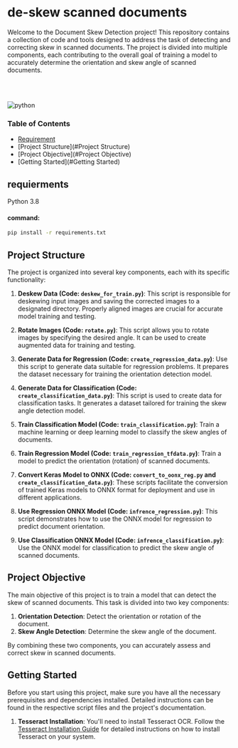 # de-skew scanned documents



Welcome to the Document Skew Detection project! This repository contains a collection of code and tools designed to address the task of detecting and correcting skew in scanned documents. The project is divided into multiple components, each contributing to the overall goal of training a model to accurately determine the orientation and skew angle of scanned documents.


<br/>


<br/>

![python](https://img.shields.io/static/v1?label=python&message=v3.8&color=FCA7D5)

<h3>Table of Contents</h3>

- [Requirement](#requirement)
- [Project Structure](#Project Structure)
- [Project Objective](#Project Objective)
- [Getting Started](#Getting Started)

## requierments

Python 3.8
#### command:
```sh
pip install -r requirements.txt
```

## Project Structure

The project is organized into several key components, each with its specific functionality:

1. **Deskew Data (Code: `deskew_for_train.py`)**:
   This script is responsible for deskewing input images and saving the corrected images to a designated directory. Properly aligned images are crucial for accurate model training and testing.

2. **Rotate Images (Code: `rotate.py`)**:
   This script allows you to rotate images by specifying the desired angle. It can be used to create augmented data for training and testing.

3. **Generate Data for Regression (Code: `create_regression_data.py`)**:
   Use this script to generate data suitable for regression problems. It prepares the dataset necessary for training the orientation detection model.

4. **Generate Data for Classification (Code: `create_classification_data.py`)**:
   This script is used to create data for classification tasks. It generates a dataset tailored for training the skew angle detection model.

5. **Train Classification Model (Code: `train_classification.py`)**:
   Train a machine learning or deep learning model to classify the skew angles of documents.

6. **Train Regression Model (Code: `train_regression_tfdata.py`)**:
   Train a model to predict the orientation (rotation) of scanned documents.

7. **Convert Keras Model to ONNX (Code: `convert_to_oonx_reg.py` and `create_classification_data.py`)**:
   These scripts facilitate the conversion of trained Keras models to ONNX format for deployment and use in different applications.

8. **Use Regression ONNX Model (Code: `infrence_regression.py`)**:
   This script demonstrates how to use the ONNX model for regression to predict document orientation.

9. **Use Classification ONNX Model (Code: `infrence_classification.py`)**:
   Use the ONNX model for classification to predict the skew angle of scanned documents.
   
## Project Objective

The main objective of this project is to train a model that can detect the skew of scanned documents. This task is divided into two key components:

1. **Orientation Detection**: Detect the orientation or rotation of the document.
2. **Skew Angle Detection**: Determine the skew angle of the document.

By combining these two components, you can accurately assess and correct skew in scanned documents.

## Getting Started

Before you start using this project, make sure you have all the necessary prerequisites and dependencies installed. Detailed instructions can be found in the respective script files and the project's documentation.

1. **Tesseract Installation**: You'll need to install Tesseract OCR. Follow the [Tesseract Installation Guide](https://tesseract-ocr.github.io/tessdoc/Installation.html) for detailed instructions on how to install Tesseract on your system.

